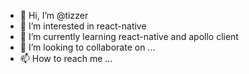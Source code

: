 - 👋 Hi, I’m @tizzer
- 👀 I’m interested in react-native
- 🌱 I’m currently learning react-native and apollo client
- 💞️ I’m looking to collaborate on ...
- 📫 How to reach me ...

<!---
tizzer/tizzer is a ✨ special ✨ repository because its `README.md` (this file) appears on your GitHub profile.
You can click the Preview link to take a look at your changes.
--->
